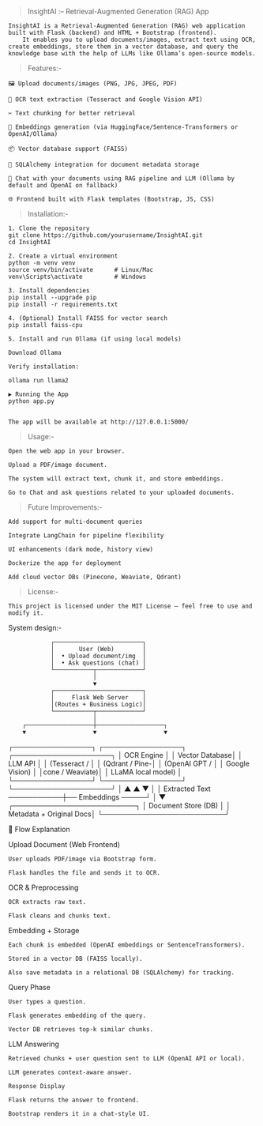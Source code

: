 > InsightAI :– Retrieval-Augmented Generation (RAG) App

    InsightAI is a Retrieval-Augmented Generation (RAG) web application built with Flask (backend) and HTML + Bootstrap (frontend).
        It enables you to upload documents/images, extract text using OCR, create embeddings, store them in a vector database, and query the knowledge base with the help of LLMs like Ollama’s open-source models.

> Features:-

    🖼 Upload documents/images (PNG, JPG, JPEG, PDF)

    🔎 OCR text extraction (Tesseract and Google Vision API)

    ✂ Text chunking for better retrieval

    🧠 Embeddings generation (via HuggingFace/Sentence-Transformers or OpenAI/Ollama)

    📦 Vector database support (FAISS)

    💾 SQLAlchemy integration for document metadata storage

    💬 Chat with your documents using RAG pipeline and LLM (Ollama by default and OpenAI on fallback)

    🌐 Frontend built with Flask templates (Bootstrap, JS, CSS)



> Installation:-

    1. Clone the repository
    git clone https://github.com/yourusername/InsightAI.git
    cd InsightAI

    2. Create a virtual environment
    python -m venv venv
    source venv/bin/activate      # Linux/Mac
    venv\Scripts\activate         # Windows

    3. Install dependencies
    pip install --upgrade pip
    pip install -r requirements.txt

    4. (Optional) Install FAISS for vector search
    pip install faiss-cpu

    5. Install and run Ollama (if using local models)

    Download Ollama

    Verify installation:

    ollama run llama2

    ▶️ Running the App
    python app.py


    The app will be available at http://127.0.0.1:5000/

> Usage:-

    Open the web app in your browser.

    Upload a PDF/image document.

    The system will extract text, chunk it, and store embeddings.

    Go to Chat and ask questions related to your uploaded documents.


> Future Improvements:-

    Add support for multi-document queries

    Integrate LangChain for pipeline flexibility

    UI enhancements (dark mode, history view)

    Dockerize the app for deployment

    Add cloud vector DBs (Pinecone, Weaviate, Qdrant)

> License:-

    This project is licensed under the MIT License – feel free to use and modify it.


System design:-


                ┌─────────────────────────┐
                │       User (Web)        │
                │  • Upload document/img  │
                │  • Ask questions (chat) │
                └───────────┬─────────────┘
                            │
                            ▼
                ┌─────────────────────────┐
                │     Flask Web Server    │
                │(Routes + Business Logic)│
                └───────────┬─────────────┘
                            │
        ┌───────────────────┼───────────────────┐
        ▼                   ▼                   ▼
┌────────────────┐  ┌────────────────┐  ┌────────────────────┐
│   OCR Engine   │  │ Vector Database│  │    LLM API         │
│ (Tesseract /   │  │ (Qdrant / Pine-│  │ (OpenAI GPT /      │
│ Google Vision) │  │cone / Weaviate)│  │ LLaMA local model) │
└────────────────┘  └────────────────┘  └────────────────────┘
        │                   ▲                   ▲
        ▼                   │                   │
  Extracted Text ───────────┼── Embeddings ─────┘
                            │
                            ▼
                ┌─────────────────────────┐
                │   Document Store (DB)   │
                │ Metadata + Original Docs│
                └─────────────────────────┘


🔹 Flow Explanation

Upload Document (Web Frontend)

    User uploads PDF/image via Bootstrap form.

    Flask handles the file and sends it to OCR.

OCR & Preprocessing

    OCR extracts raw text.

    Flask cleans and chunks text.

Embedding + Storage

    Each chunk is embedded (OpenAI embeddings or SentenceTransformers).

    Stored in a vector DB (FAISS locally).

    Also save metadata in a relational DB (SQLAlchemy) for tracking.

Query Phase

    User types a question.

    Flask generates embedding of the query.

    Vector DB retrieves top-k similar chunks.

LLM Answering

    Retrieved chunks + user question sent to LLM (OpenAI API or local).

    LLM generates context-aware answer.

    Response Display

    Flask returns the answer to frontend.

    Bootstrap renders it in a chat-style UI.



